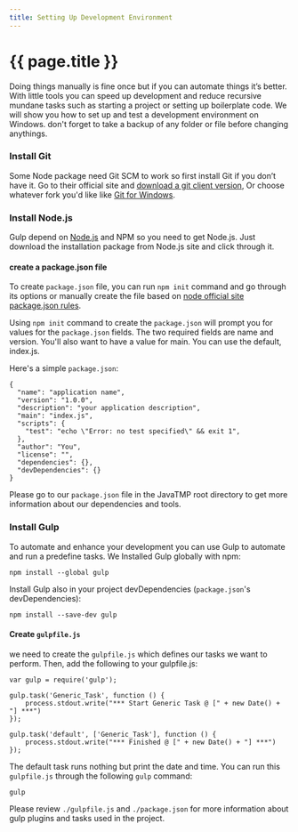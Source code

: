 ```yaml
---
title: Setting Up Development Environment
---
```

# {{ page.title }}
Doing things manually is fine once but if you can automate things it’s better. With little tools you can speed up development and reduce recursive mundane tasks such as starting a project or setting up boilerplate code. We will show you how to set up and test a development environment on Windows. don't forget to take a backup of any folder or file before changing anythings.

### Install Git
Some Node package need Git SCM to work so first install Git if you don’t have it. Go to their official site and [download a git client version](https://git-scm.com/downloads), Or choose whatever fork you'd like like [Git for Windows](https://git-for-windows.github.io/).

### Install Node.js
Gulp depend on [Node.js](https://nodejs.org/en/) and NPM so you need to get Node.js. Just download the installation package from Node.js site and click through it.

#### create a package.json file
To create `package.json` file, you can run `npm init` command and go through its options or manually create the file based on [node official site package.json rules](https://docs.npmjs.com/files/package.json).

Using `npm init` command to create the `package.json` will prompt you for values for the `package.json` fields. The two required fields are name and version. You'll also want to have a value for main. You can use the default, index.js.

Here's a simple `package.json`:
```
{
  "name": "application name",
  "version": "1.0.0",
  "description": "your application description",
  "main": "index.js",
  "scripts": {
    "test": "echo \"Error: no test specified\" && exit 1",
  },
  "author": "You",
  "license": "",
  "dependencies": {},
  "devDependencies": {}
}
```
Please go to our `package.json` file in the JavaTMP root directory to get more information about our dependencies and tools.

### Install Gulp
To automate and enhance your development you can use Gulp to automate and run a predefine tasks. We Installed Gulp globally with npm:
```
npm install --global gulp
```
Install Gulp also in your project devDependencies (`package.json`'s devDependencies):
```
npm install --save-dev gulp
```

#### Create `gulpfile.js`
we need to create the `gulpfile.js` which defines our tasks we want to perform. Then, add the following to your gulpfile.js:
```
var gulp = require('gulp');

gulp.task('Generic_Task', function () {
    process.stdout.write("*** Start Generic Task @ [" + new Date() + "] ***")
});

gulp.task('default', ['Generic_Task'], function () {
    process.stdout.write("*** Finished @ [" + new Date() + "] ***")
});
```
The default task runs nothing but print the date and time. You can run this `gulpfile.js` through the following `gulp` command:
```
gulp
```
Please review `./gulpfile.js` and `./package.json` for more information about gulp plugins and tasks used in the project.